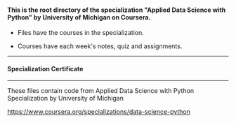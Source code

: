 #### This is the root directory of the specialization "Applied Data Science with Python" by University of Michigan on Coursera. ####



* Files have the courses in the specialization.

* Courses have each week's notes, quiz and assignments.

------------------------------------------------------------

#### Specialization Certificate ####


------------------------------------------------------------

These files contain code from
Applied Data Science with Python Specialization by University of Michigan

https://www.coursera.org/specializations/data-science-python
